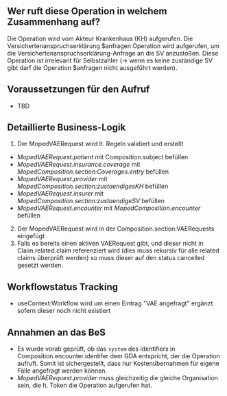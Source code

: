 ## Wer ruft diese Operation in welchem Zusammenhang auf?

Die Operation wird vom Akteur Krankenhaus (KH) aufgerufen. Die Versichertenanspruchserklärung $anfragen Operation wird aufgerufen, um die Versichertenanspruchserklärung-Anfrage an die SV anzustoßen. Diese Operation ist irrelevant für Selbstzahler (-> wenn es keine zuständige SV gibt darf die Operation $anfragen nicht ausgeführt werden).

## Voraussetzungen für den Aufruf

* TBD

## Detaillierte Business-Logik

1. Der MopedVAERequest wird lt. Regeln validiert und erstellt
  * *MopedVAERequest.patient* mit Composition.subject befüllen
  * *MopedVAERequest.insurance.coverage* mit *MopedComposition.section:Coverages.entry* befüllen
  * *MopedVAERequest.provider* mit *MopedComposition.section:zustaendigesKH* befüllen
  * *MopedVAERequest.insurer* mit *MopedComposition.section:zustaendigeSV* befüllen
  * *MopedVAERequest.encounter* mit *MopedComposition.encounter* befüllen
2. Der MopedVAERequest wird in der Composition.section:VAERequests eingefügt
3. Falls es bereits einen aktiven VAERequest gibt, und dieser nicht in Claim.related.claim referenziert wird (dies muss rekursiv für alle related claims überprüft werden) so muss dieser auf den status cancelled gesetzt werden.

## Workflowstatus Tracking
* useContext:Workflow wird um einen Eintrag "VAE angefragt" ergänzt sofern dieser noch nicht existiert

## Annahmen an das BeS
* Es wurde vorab geprüft, ob das `system` des identifiers in Composition.encounter.identifer dem GDA entspricht, der die Operation aufruft. Somit ist sichergestellt, dass nur Kostenübernahmen für eigene Fälle angefragt werden können.
* *MopedVAERequest.provider* muss gleichzeitig die gleiche Organisation sein, die lt. Token die Operation aufgerufen hat.
